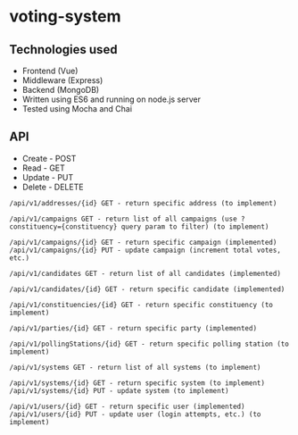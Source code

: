# voting-system
## Technologies used
* Frontend (Vue)
* Middleware (Express)
* Backend (MongoDB)
* Written using ES6 and running on node.js server
* Tested using Mocha and Chai

## API
* Create - POST
* Read - GET
* Update - PUT
* Delete - DELETE
```
/api/v1/addresses/{id} GET - return specific address (to implement)

/api/v1/campaigns GET - return list of all campaigns (use ?constituency={constituency} query param to filter) (to implement)

/api/v1/campaigns/{id} GET - return specific campaign (implemented)
/api/v1/campaigns/{id} PUT - update campaign (increment total votes, etc.)

/api/v1/candidates GET - return list of all candidates (implemented)

/api/v1/candidates/{id} GET - return specific candidate (implemented)

/api/v1/constituencies/{id} GET - return specific constituency (to implement)

/api/v1/parties/{id} GET - return specific party (implemented)

/api/v1/pollingStations/{id} GET - return specific polling station (to implement)

/api/v1/systems GET - return list of all systems (to implement)

/api/v1/systems/{id} GET - return specific system (to implement)
/api/v1/systems/{id} PUT - update system (to implement)

/api/v1/users/{id} GET - return specific user (implemented)
/api/v1/users/{id} PUT - update user (login attempts, etc.) (to implement)
```
